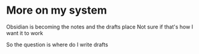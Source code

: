 # More on my system

Obsidian is becoming the notes and the drafts place
Not sure if that's how I want it to work

So the question is where do I write drafts